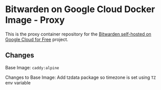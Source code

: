 # Bitwarden on Google Cloud Docker Image - Proxy

This is the proxy container repository for the [Bitwarden self-hosted on Google Cloud for Free](https://github.com/dadatuputi/bitwarden_gcloud) project.

## Changes

Base Image: `caddy:alpine`

Changes to Base Image: Add tzdata package so timezone is set using `TZ` env variable
